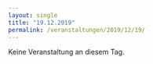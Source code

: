 ```yaml
---
layout: single
title: "19.12.2019"
permalink: /veranstaltungen/2019/12/19/
---
```


Keine Veranstaltung an diesem Tag.

